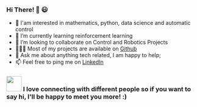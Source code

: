 ### Hi There! 👋 😃
  
- 🔭 I'am interested in mathematics, python, data science and automatic control
- 🌱 I’m currently learning reinforcement learning
- 🤝 I’m looking to collaborate on Control and Robotics Projects
- 👨🏻‍💻 Most of my projects are available on [Github](https://github.com/bessembhiri)
- 💬 Ask me about anything tech related, I am happy to help;
- 📫 Feel free to ping me on [LinkedIn](https://www.linkedin.com/in/bassem-bhiri-a7b96321/)

### <img src="https://camo.githubusercontent.com/ec0df7b334d15078e980be8f26f35f1bd6f004eaa4a121db42fed361360c1817/68747470733a2f2f6d656469612e67697068792e636f6d2f6d656469612f4c6e516a7057614f4e386e68723231764e572f67697068792e676966" width="40" height="40" /> I love connecting with different people so if you want to say hi, I'll be happy to meet you more! :)
 
